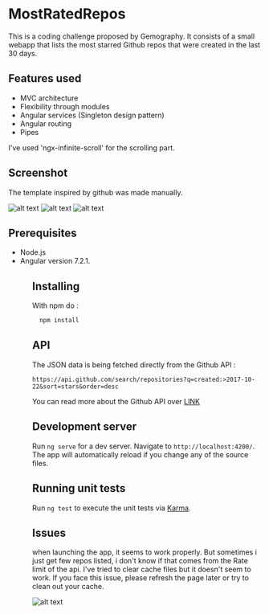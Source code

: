 # MostRatedRepos
This is a coding challenge proposed by Gemography. It consists of a small webapp that lists the most starred Github repos that were created in the last 30 days. 

## Features used
<ul>
  <li>MVC architecture
  <li>Flexibility through modules 
  <li>Angular services (Singleton design pattern)
  <li>Angular routing
  <li>Pipes 
</ul>
  I've used 'ngx-infinite-scroll' for the scrolling part.

## Screenshot

The template inspired by github was made manually. 

![alt text](https://github.com/GhitaBouayad/most-rated-repos/blob/master/screenshots/1.PNG)
![alt text](https://github.com/GhitaBouayad/most-rated-repos/blob/master/screenshots/2.PNG)
![alt text](https://github.com/GhitaBouayad/most-rated-repos/blob/master/screenshots/3.PNG)

## Prerequisites 
<ul>
  <li>Node.js
  <li>Angular version 7.2.1.
<ul>
 
## Installing
With npm do : 

```cmd
  npm install 
```

## API 

The JSON data is being fetched directly from the Github API : 

`https://api.github.com/search/repositories?q=created:>2017-10-22&sort=stars&order=desc`

You can read more about the Github API over [LINK](https://developer.github.com/v3/search/#search-repositories)

## Development server

Run `ng serve` for a dev server. Navigate to `http://localhost:4200/`. The app will automatically reload if you change any of the source files.

## Running unit tests

Run `ng test` to execute the unit tests via [Karma](https://karma-runner.github.io).

##  Issues

when launching the app, it seems to work properly. But sometimes i just get few repos  listed, i don't know if that comes from the Rate limit of the api. I've tried to clear cache files but it doesn't seem to work. If you face this issue, please refresh the page later or try to clean out your cache.

![alt text](https://github.com/GhitaBouayad/most-rated-repos/blob/master/screenshots/4.PNG)

